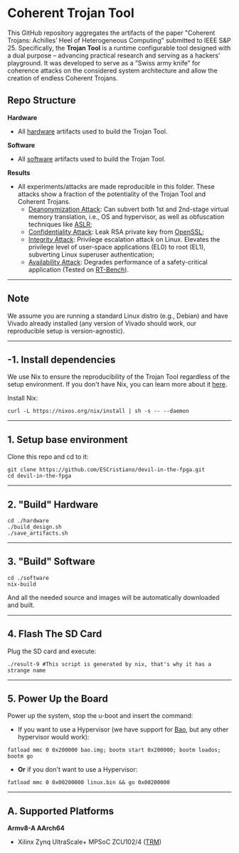 # Coherent Trojan Tool

This GitHub repository aggregates the artifacts of the paper "Coherent Trojans: Achilles’ Heel of Heterogeneous Computing" submitted to IEEE S&P 25. Specifically, the **Trojan Tool** is a runtime configurable tool designed with a dual purpose – advancing practical research and serving as a hackers’ playground. It was developed to serve as a ”Swiss army knife” for coherence attacks on the considered system architecture and allow the creation of endless Coherent Trojans.
## Repo Structure

**Hardware**
- All [hardware](./hardware/README.md) artifacts used to build the Trojan Tool.

**Software**
- All [software](./software/README.md) artifacts used to build the Trojan Tool.

**Results**
- All experiments/attacks are made reproducible in this folder. These attacks show a fraction of the potentiality of the Trojan Tool and Coherent Trojans.
	- [Deanonymization Attack](./results/Deanonymization/001_match_pattern_may_27/README.md): Can subvert both 1st and 2nd-stage virtual memory translation, i.e., OS and hypervisor, as well as obfuscation techniques like [ASLR](https://en.wikipedia.org/wiki/Address_space_layout_randomization);
	- [Confidentiality Attack](./results/Confidentiality/002_rsa_key_leak_POC_mar_19/README.md): Leak RSA private key from [OpenSSL](https://www.openssl.org/);
	- [Integrity Attack](./results/Integrity/003_priv_escal_POC_mar_22/README.md): Privilege escalation attack on Linux. Elevates the privilege level of user-space applications (EL0) to root (EL1), subverting Linux superuser authentication;
	- [Availability Attack](./results/Availability/001_deg_perf_POC_may_2/README.md): Degrades performance of a safety-critical application (Tested on [RT-Bench](https://rt-bench.gitlab.io/rt-bench/branch/main/index.html)).

---
## Note

We assume you are running a standard Linux distro (e.g., Debian) and have Vivado already installed (any version of Vivado should work, our reproducible setup is version-agnostic).

---
## -1. Install dependencies

We use Nix to ensure the reproducibility of the Trojan Tool regardless of the setup environment. If you don't have Nix, you can learn more about it [here](https://nixos.org/).

Install Nix:

```
curl -L https://nixos.org/nix/install | sh -s -- --daemon
```

---
## 1. Setup base environment

Clone this repo and cd to it:

```
git clone https://github.com/ESCristiano/devil-in-the-fpga.git
cd devil-in-the-fpga
```

---
## 2. "Build" Hardware

```
cd ./hardware
./build_design.sh
./save_artifacts.sh
```

---
## 3. "Build" Software

```
cd ./software
nix-build
```

And all the needed source and images will be automatically downloaded and built.

---
## 4. Flash The SD Card

Plug the SD card and execute:

```
./result-9 #This script is generated by nix, that's why it has a strange name
```

---
## 5. Power Up the Board

Power up the system, stop the u-boot and insert the command:

- If you want to use a Hypervisor (we have support for [Bao](https://github.com/bao-project/bao-hypervisor), but any other hypervisor would work):

```
fatload mmc 0 0x200000 bao.img; bootm start 0x200000; bootm loados; bootm go
```

- **Or** if you don't want to use a Hypervisor:

```
fatload mmc 0 0x00200000 linux.bin && go 0x00200000
```

---
## A. Supported Platforms

**Armv8-A AArch64**

-  Xilinx Zynq UltraScale+ MPSoC ZCU102/4 ([TRM](https://docs.amd.com/r/en-US/ug1085-zynq-ultrascale-trm))